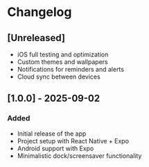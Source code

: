 # Changelog

## \[Unreleased]

* iOS full testing and optimization
* Custom themes and wallpapers
* Notifications for reminders and alerts
* Cloud sync between devices

## \[1.0.0] - 2025-09-02

### Added

* Initial release of the app
* Project setup with React Native + Expo
* Android support with Expo
* Minimalistic dock/screensaver functionality
